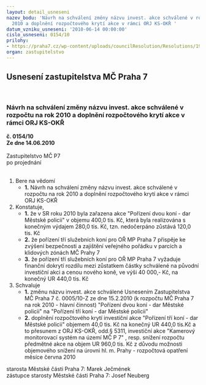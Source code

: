 ```yaml
---
layout: detail_usneseni
nazev_bodu: 'Návrh na schválení změny názvu invest. akce schválené v rozpočtu na rok
  2010 a doplnění rozpočtového krytí akce v rámci ORJ KS-OKŘ '
datum_vzniku_usneseni: '2010-06-14 00:00:00'
cislo_usneseni: 0154/10
prilohy:
- https://praha7.cz/wp-content/uploads/councilResolution/Resolutions/19598/3-10-p%c5%99%c3%adloha_-_usnesen%c3%ad_r_-_t%c5%99et%c3%ad_k%c5%af%c5%88.doc
organ: zastupitelstvo
---
```

<div id="ucUsn_pList" class="usn">
	<span><h2>Usnesení zastupitelstva MČ Praha 7 </h2>
<br></span><div class="standBody">
<span><h3>Návrh na schválení změny názvu invest. akce schválené v rozpočtu na rok 2010 a doplnění rozpočtového krytí akce v rámci ORJ KS-OKŘ </h3></span><div class="center">
		<strong>č. 0154/10</strong><br>
	</div>
<div class="center">
		<strong>Ze dne 14.06.2010</strong><br><br>
	</div>Zastupitelstvo MČ P7<br> po projednání<br><br><ol>
<li>Bere na vědomí<ul><li>
<strong>1.</strong> Návrh na schválení změny názvu invest. akce schválené v rozpočtu na rok 2010 a doplnění rozpočtového krytí akce v rámci ORJ KS-OKŘ </li></ul>
</li>
<li>Konstatuje,<ul>
<li>
<strong>1.</strong> že v SR roku 2010 byla zařazena akce "Pořízení dvou koní - dar Městské policii" v objemu 400,0 tis. Kč, která byla realizována s konečným výdajem 280,0 tis. Kč, tzn. nedočerpáno zůstává 120,0 tis. Kč  </li>
<li>
<strong>2.</strong> že pořízení tří služebních koní pro OŘ MP Praha 7 přispěje ke zvýšení bezpečnosti  a zajištění veřejného pořádku v parcích a klidových zónách MČ Prahy 7</li>
<li>
<strong>3.</strong> že pořízení tří služebních koní pro OŘ MP Praha 7 vyžaduje finanční dokrytí rozdílu mezi zůstatkem částky schválené na původní  investiční akci a cenou nového koně, ve výši 40 000,- Kč, na konečný UR 440,0 tis. Kč  </li>
</ul>
</li>
<li>Schvaluje<ul>
<li>
<strong>1.</strong> změnu názvu invest. akce schválené Usnesením Zastupitelstva MČ Praha 7 č. 0005/10-Z ze dne 15.2.2010 (k rozpočtu MČ Praha 7 na rok 2010 - hlavní činnost) "Pořízení dvou koní - dar Městské policii" na  "Pořízení tří koní - dar Městské policii" </li>
<li>
<strong>2.</strong> doplnění rozpočtového krytí investiční akce "Pořízení tří koní - dar Městské policii" objemem 40,0 tis. Kč na konečný UR 440,0 tis.Kč  a to přesunem z ORJ  KS-OKŘ, odd.§  5311, investiční akce "Kamerový monitorovací systém na území MČ P 7" , resp. snížení rozpočtu předmětné akce na objem UR 960,0 tis. Kč z důvodu možnosti objemového snížení na úrovni hl. m. Prahy - rozpočtová opatření měsíce června 2010</li>
</ul>
</li>
</ol>starosta Městské části Praha 7: Marek Ječmének<br>zástupce starosty Městské části Praha 7: Josef Neuberg
</div>
</div>